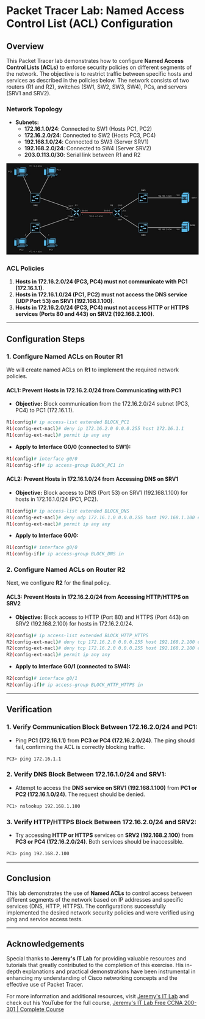 # Packet Tracer Lab: Named Access Control List (ACL) Configuration

## Overview

This Packet Tracer lab demonstrates how to configure **Named Access Control Lists (ACLs)** to enforce security policies on different segments of the network. The objective is to restrict traffic between specific hosts and services as described in the policies below. The network consists of two routers (R1 and R2), switches (SW1, SW2, SW3, SW4), PCs, and servers (SRV1 and SRV2).

### Network Topology

- **Subnets:**
  - **172.16.1.0/24**: Connected to SW1 (Hosts PC1, PC2)
  - **172.16.2.0/24**: Connected to SW2 (Hosts PC3, PC4)
  - **192.168.1.0/24**: Connected to SW3 (Server SRV1)
  - **192.168.2.0/24**: Connected to SW4 (Server SRV2)
  - **203.0.113.0/30**: Serial link between R1 and R2

<img src= "https://github.com/ro-drick/Configuring-Extended-ACLs-/blob/main/extended-acls.jpg">
  
### ACL Policies

1. **Hosts in 172.16.2.0/24 (PC3, PC4) must not communicate with PC1 (172.16.1.1)**.
2. **Hosts in 172.16.1.0/24 (PC1, PC2) must not access the DNS service (UDP Port 53) on SRV1 (192.168.1.100)**.
3. **Hosts in 172.16.2.0/24 (PC3, PC4) must not access HTTP or HTTPS services (Ports 80 and 443) on SRV2 (192.168.2.100)**.

---

## Configuration Steps

### 1. Configure Named ACLs on Router R1

We will create named ACLs on **R1** to implement the required network policies.

#### ACL1: Prevent Hosts in 172.16.2.0/24 from Communicating with PC1

- **Objective:** Block communication from the 172.16.2.0/24 subnet (PC3, PC4) to PC1 (172.16.1.1).

```bash
R1(config)# ip access-list extended BLOCK_PC1
R1(config-ext-nacl)# deny ip 172.16.2.0 0.0.0.255 host 172.16.1.1
R1(config-ext-nacl)# permit ip any any
```

- **Apply to Interface G0/0 (connected to SW1):**

```bash
R1(config)# interface g0/0
R1(config-if)# ip access-group BLOCK_PC1 in
```

#### ACL2: Prevent Hosts in 172.16.1.0/24 from Accessing DNS on SRV1

- **Objective:** Block access to DNS (Port 53) on SRV1 (192.168.1.100) for hosts in 172.16.1.0/24 (PC1, PC2).

```bash
R1(config)# ip access-list extended BLOCK_DNS
R1(config-ext-nacl)# deny udp 172.16.1.0 0.0.0.255 host 192.168.1.100 eq 53
R1(config-ext-nacl)# permit ip any any
```

- **Apply to Interface G0/0:**

```bash
R1(config)# interface g0/0
R1(config-if)# ip access-group BLOCK_DNS in
```

### 2. Configure Named ACLs on Router R2

Next, we configure **R2** for the final policy.

#### ACL3: Prevent Hosts in 172.16.2.0/24 from Accessing HTTP/HTTPS on SRV2

- **Objective:** Block access to HTTP (Port 80) and HTTPS (Port 443) on SRV2 (192.168.2.100) for hosts in 172.16.2.0/24.

```bash
R2(config)# ip access-list extended BLOCK_HTTP_HTTPS
R2(config-ext-nacl)# deny tcp 172.16.2.0 0.0.0.255 host 192.168.2.100 eq 80
R2(config-ext-nacl)# deny tcp 172.16.2.0 0.0.0.255 host 192.168.2.100 eq 443
R2(config-ext-nacl)# permit ip any any
```

- **Apply to Interface G0/1 (connected to SW4):**

```bash
R2(config)# interface g0/1
R2(config-if)# ip access-group BLOCK_HTTP_HTTPS in
```

---

## Verification

### 1. **Verify Communication Block Between 172.16.2.0/24 and PC1:**
- Ping **PC1 (172.16.1.1)** from **PC3 or PC4 (172.16.2.0/24)**. The ping should fail, confirming the ACL is correctly blocking traffic.

```bash
PC3> ping 172.16.1.1
```

### 2. **Verify DNS Block Between 172.16.1.0/24 and SRV1:**
- Attempt to access the **DNS service on SRV1 (192.168.1.100)** from **PC1 or PC2 (172.16.1.0/24)**. The request should be denied.

```bash
PC1> nslookup 192.168.1.100
```

### 3. **Verify HTTP/HTTPS Block Between 172.16.2.0/24 and SRV2:**
- Try accessing **HTTP or HTTPS** services on **SRV2 (192.168.2.100)** from **PC3 or PC4 (172.16.2.0/24)**. Both services should be inaccessible.

```bash
PC3> ping 192.168.2.100
```

---

## Conclusion

This lab demonstrates the use of **Named ACLs** to control access between different segments of the network based on IP addresses and specific services (DNS, HTTP, HTTPS). The configurations successfully implemented the desired network security policies and were verified using ping and service access tests.

---

## Acknowledgements


Special thanks to **Jeremy's IT Lab** for providing valuable resources and tutorials that greatly contributed to the completion of this exercise. His in-depth explanations and practical demonstrations have been instrumental in enhancing my understanding of Cisco networking concepts and the effective use of Packet Tracer.

For more information and additional resources, visit [Jeremy's IT Lab](https://jeremysitlab.com/) and check out his YouTube for the full course, [Jeremy's IT Lab Free CCNA 200-301 | Complete Course](https://www.youtube.com/playlist?list=PLxbwE86jKRgMpuZuLBivzlM8s2Dk5lXBQ)
